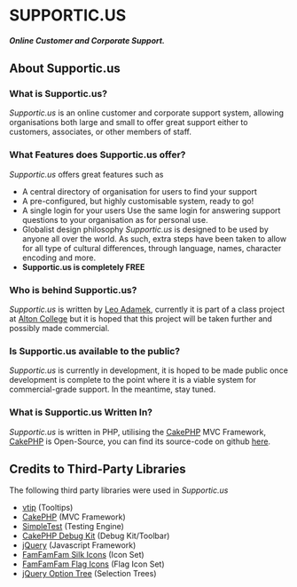 SUPPORTIC.US
============
##### Online Customer and Corporate Support.

About Supportic.us
------------------

### What is Supportic.us?
*Supportic.us* is an online customer and corporate support system, allowing organisations both large and small to offer great support
either to customers, associates, or other members of staff.

### What Features does Supportic.us offer?
*Supportic.us* offers great features such as

* A central directory of organisation for users to find your support
* A pre-configured, but highly customisable system, ready to go!
* A single login for your users
	Use the same login for answering support questions to your organisation as for personal use.
* Globalist design philosophy
	*Supportic.us* is designed to be used by anyone all over the world.
	As such, extra steps have been taken to allow for all type of cultural differences, through language, names, character encoding and more.
* __Supportic.us is completely FREE__


### Who is behind Supportic.us?
*Supportic.us* is written by [Leo Adamek](http://leo.adamek.me/), currently it is part of a class project at [Alton College](http://altoncollege.ac.uk) but it is hoped that this project will be taken further and possibly made commercial.

### Is Supportic.us available to the public?
*Supportic.us* is currently in development, it is hoped to be made public once development is complete to the point where it is a viable system for commercial-grade support. In the meantime, stay tuned.

### What is Supportic.us Written In?
*Supportic.us* is written in PHP, utilising the [CakePHP][CakePHP] MVC Framework, [CakePHP][CakePHP] is Open-Source, you can find its source-code on github [here](https://github.com/cakephp/cakephp).


Credits to Third-Party Libraries
--------------------------------
The following third party libraries were used in *Supportic.us*

* [vtip](http://www.vertigo-project.com/projects/vtip) (Tooltips)
* [CakePHP][CakePHP] (MVC Framework)
* [SimpleTest](http://simpletest.org) (Testing Engine)
* [CakePHP Debug Kit](https://github.com/cakephp/debug_kit) (Debug Kit/Toolbar)
* [jQuery](http://jquery.com) (Javascript Framework)
* [FamFamFam Silk Icons](http://famfamfam.com/lab/icons/silk/) (Icon Set)
* [FamFamFam Flag Icons](http://famfamfam.com/lab/icons/flags/) (Flag Icon Set)
* [jQuery Option Tree](http://code.google.com/p/jquery-option-tree/) (Selection Trees)


[CakePHP]: http://cakephp.org/ "Cake PHP"
